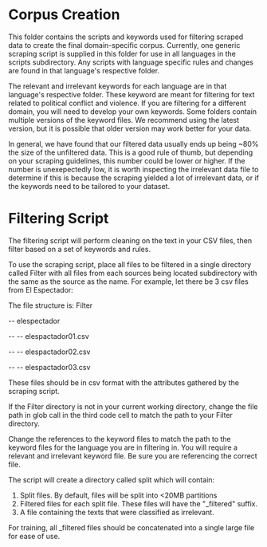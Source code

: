 # Corpus Creation

This folder contains the scripts and keywords used for filtering scraped data to create the final domain-specific corpus. Currently, one generic scraping script is supplied in this folder for use in all languages in the scripts subdirectory. Any scripts with language specific rules and changes are found in that language's respective folder.

The relevant and irrelevant keywords for each language are in that language's respective folder. These keyword are meant for filtering for text related to political conflict and violence. If you are filtering for a different domain, you will need to develop your own keywords. Some folders contain multiple versions of the keyword files. We recommend using the latest version, but it is possible that older version may work better for your data.

In general, we have found that our filtered data usually ends up being ~80% the size of the unfiltered data. This is a good rule of thumb, but depending on your scraping guidelines, this number could be lower or higher. If the number is unexepectedly low, it is worth inspecting the irrelevant data file to determine if this is because the scraping yielded a lot of irrelevant data, or if the keywords need to be tailored to your dataset.

# Filtering Script

The filtering script will perform cleaning on the text in your CSV files, then filter based on a set of keywords and rules.

To use the scraping script, place all files to be filtered in a single directory called Filter with all files from each sources being located subdirectory with the same as the source as the name. For example, let there be 3 csv files from El Espectador:

The file structure is:
Filter

 -- elespectador
 
  -- -- elespactador01.csv
 
  -- -- elespactador02.csv
 
  -- -- elespactador03.csv

 These files should be in csv format with the attributes gathered by the scraping script.

If the Filter directory is not in your current working directory, change the file path in glob call in the third code cell to match the path to your Filter directory.

Change the references to the keyword files to match the path to the keyword files for the language you are in filtering in. You will require a relevant and irrelevant keyword file. Be sure you are referencing the correct file.

The script will create a directory called split which will contain:
1. Split files. By default, files will be split into <20MB partitions
2. Filtered files for each split file. These files will have the "_filtered" suffix.
3. A file containing the texts that were classified as irrelevant.

For training, all _filtered files should be concatenated into a single large file for ease of use.